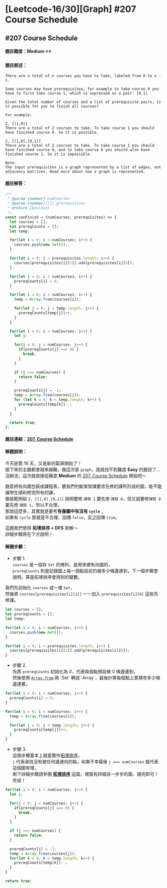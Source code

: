 # [Leetcode-16/30][Graph] #207 Course Schedule

## #207 Course Schedule

#### 題目難度：Medium :star::star:
#### 題目敘述：
```
There are a total of n courses you have to take, labeled from 0 to n - 1.

Some courses may have prerequisites, for example to take course 0 you have to first take course 1, which is expressed as a pair: [0,1]

Given the total number of courses and a list of prerequisite pairs, is it possible for you to finish all courses?

For example:

2, [[1,0]]
There are a total of 2 courses to take. To take course 1 you should have finished course 0. So it is possible.

2, [[1,0],[0,1]]
There are a total of 2 courses to take. To take course 1 you should have finished course 0, and to take course 0 you should also have finished course 1. So it is impossible.

Note:
The input prerequisites is a graph represented by a list of edges, not adjacency matrices. Read more about how a graph is represented.
```
#### 題目解答：
```javascript
/**
 * @param {number} numCourses
 * @param {number[][]} prerequisites
 * @return {boolean}
 */
const canFinish = (numCourses, prerequisites) => {
  let courses = [];
  let prereqCounts = [];
  let temp;

  for(let i = 0; i < numCourses; i++) {
    courses.push(new Set());
  }

  for(let i = 0; i < prerequisites.length; i++) {
    courses[prerequisites[i][1]].add(prerequisites[i][0]);
  }

  for(let i = 0; i < numCourses; i++) {
    prereqCounts[i] = 0;
  }

  for(let i = 0; i < numCourses; i++) {
    temp = Array.from(courses[i]);

    for(let j = 0; j < temp.length; j++) {
      prereqCounts[temp[j]]++;
    }
  }

  for(let i = 0; i < numCourses; i++) {
    let j;

    for(j = 0; j < numCourses; j++) {
      if(prereqCounts[j] === 0) {
        break;
      }
    }

    if (j === numCourses) {
      return false;
    }

    prereqCounts[j] = -1;
    temp = Array.from(courses[j]);
    for (let k = 0; k < temp.length; k++) {
      prereqCounts[temp[k]]--;
    }
  }

  return true;
};
```
#### 題目連結：[207. Course Schedule](https://leetcode.com/problems/course-schedule/)
#### 解題說明：
今天是第 16 天，又是新的篇章開始了！  
接下來的主題都會越來越難，像這次是 `graph`，我就找不到難度 **Easy** 的題目了...  
沒辦法，這次就直接從難度 **Medium** 的 [207. Course Schedule](https://leetcode.com/problems/course-schedule/) 開始吧～  

題意把有向圖包裝成課程表，要我們判斷某堂課要求先修的課所形成的圖，能不能讓學生順利修完所有的課，  
像是範例給 `2, [[1,0],[0,1]]` 說明要修 `課程 1` 要先修 `課程 0`，但又說要修`課程 0` 要先修 `課程 1`，所以不合理，  
那說這麼多，其實就是要考**有像圖中有沒有 `cycle`** ，  
如果有 `cycle` 那就是不合理，回傳 `false`，反之回傳 `true`。  

這題我們使用 **拓墣排序 + DFS** 來解～  
詳細步驟將在下方說明！  

#### 解題步驟：
- 步驟 1.  
`courses` 是一個存 `Set` 的陣列，是用來建有向圖的，  
`prereqCounts` 則是記錄圖上每一個點目前仍被多少條邊連到，下一個步驟會說明，算是拓墣排序會用到的變數。  

我們先初始化 `courses` 成一堆 `Set`，  
然後將 `courses[prerequisites[i][1]]` 一一加入 `prerequisites[i][0]` 這些先修課。
```javascript
let courses = [];
let prereqCounts = [];
let temp;

for(let i = 0; i < numCourses; i++) {
  courses.push(new Set());
}

for(let i = 0; i < prerequisites.length; i++) {
  courses[prerequisites[i][1]].add(prerequisites[i][0]);
}
```  

- 步驟 2.  
先將 `prereqCounts` 初始化為 0，代表每個點預設被 0 條邊連到，  
然後使用 [`Array.from`](https://msdn.microsoft.com/zh-tw/library/dn858230(v=vs.94).aspx) 將 `Set` 轉成 `Array`，最後計算每個點上累積有多少條邊連著。  

```javascript
for(let i = 0; i < numCourses; i++) {
  prereqCounts[i] = 0;
}

for(let i = 0; i < numCourses; i++) {
  temp = Array.from(courses[i]);

  for(let j = 0; j < temp.length; j++) {
    prereqCounts[temp[j]]++;
  }
}
```  

- 步驟 3.  
這個步驟基本上就是實作[拓墣排序](http://www.csie.ntnu.edu.tw/~u91029/DirectedAcyclicGraph.html)，  
`j` 代表尋找沒有被任何邊連向的點，如果不幸最後 `j === numCourses` 就代表這個圖有環，  
剩下詳細步驟請參閱 **[拓墣排序](http://www.csie.ntnu.edu.tw/~u91029/DirectedAcyclicGraph.html)** 這篇，裡面有詳細且一步步的圖，讀完即可！  
完成！  

```javascript
for(let i = 0; i < numCourses; i++) {
  let j;

  for(j = 0; j < numCourses; j++) {
    if(prereqCounts[j] === 0) {
      break;
    }
  }

  if (j === numCourses) {
    return false;
  }

  prereqCounts[j] = -1;
  temp = Array.from(courses[j]);
  for(let k = 0; k < temp.length; k++) {
    prereqCounts[temp[k]]--;
  }
}

return true;
```
